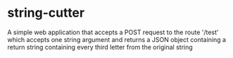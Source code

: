 # string-cutter

A simple web application that accepts a POST request to the route '/test' which accepts one string argument and returns a JSON object containing a return string containing every third letter from the original string
